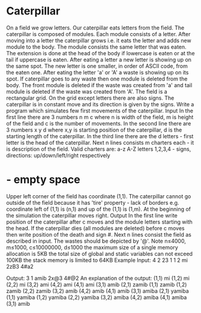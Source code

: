 # Caterpillar
On a field we grow letters. Our caterpillar eats letters from the field. The caterpillar is composed of modules. Each module consists of a letter. After moving into a letter the caterpillar grows i.e. it eats the letter and adds new module to the body. The module consists the same letter that was eaten. The extension is done at the head of the body if lowercase is eaten or at the tail if uppercase is eaten. After eating a letter a new letter is showing up on the same spot. The new letter is one smaller, in order of ASCII code, from the eaten one. After eating the letter 'a' or 'A' a waste is showing up on its spot.
If caterpillar goes to any waste then one module is deleted from the body. The front module is deleted if the waste was created from 'a' and tail module is deleted if the waste was created from 'A'.
The field is a rectangular grid. On the grid except letters there are also signs. The caterpillar is in constant move and its direction is given by the signs.
Write a program which simulates few first movements of the caterpillar.
Input
In the first line there are 3 numbers n m c where n is width of the field, m is height of the field and c is the number of movements.
In the second line there are 3 numbers x y d where x,y is starting position of the caterpillar, d is the starting length of the caterpillar.
In the third line there are the d letters - first letter is the head of the caterpillar. Next n lines consists m charters each - it is description of the field.
Valid charters are:
a-z A-Z letters
1,2,3,4 - signs, directions: up/down/left/right respectively
# - empty space
Upper left corner of the field has coordinate (1,1).
The caterpillar cannot go outside of the field because it has 'tire' property - lack of borders e.g. coordinate left of (1,1) is (n,1) and up of the (1,1) is (1,m). At the beginning of the simulation the caterpillar moves right.
Output
In the first line write position of the caterpillar after c moves and the module letters starting with the head.
If the caterpillar dies (all modules are deleted) before c moves then write position of the death and sign #.
Next n lines consist the field as described in input. The wastes should be depicted by '@'. 
Note
n≤4000, m≤1000, c≤10000000, d≤1000
the maximum size of a single memory allocation is 5KB
the total size of global and static variables can not exceed 100KB
the stack memory is limited to 64KB
Example
Input:
4 2 23
1 1 2
mi
2zB3
4#a2

Output:
3 1 amib
2x@3
4#@2
An explanation of the output:
(1,1) mi
(1,2) mi
(2,2) mi
(3,2) ami
(4,2) ami
(4,1) ami
(3,1) amib
(2,1) zamib
(1,1) zamib
(1,2) zamib
(2,2) zamib
(3,2) amib
(4,2) amib
(4,1) amib
(3,1) amiba
(2,1) yamiba
(1,1) yamiba
(1,2) yamiba
(2,2) yamiba
(3,2) amiba
(4,2) amiba
(4,1) amiba
(3,1) amib
